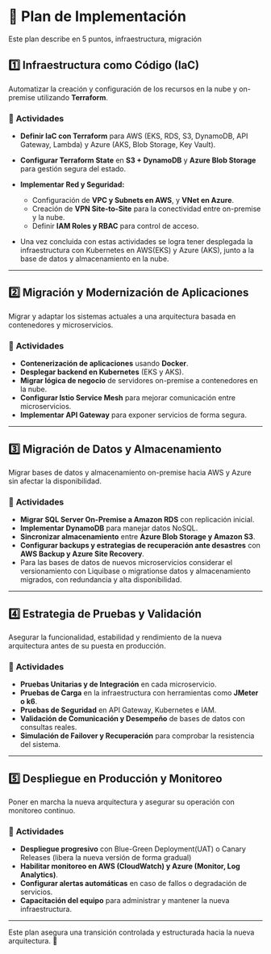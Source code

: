 # 📌 Plan de Implementación

Este plan describe en 5 puntos, infraestructura, migración 

## 1️⃣ Infraestructura como Código (IaC)

Automatizar la creación y configuración de los recursos en la nube y on-premise utilizando **Terraform**.

### 🔹 **Actividades**
- **Definir IaC con Terraform** para AWS (EKS, RDS, S3, DynamoDB, API Gateway, Lambda) y Azure (AKS, Blob Storage, Key Vault).
- **Configurar Terraform State** en **S3 + DynamoDB** y **Azure Blob Storage** para gestión segura del estado.
- **Implementar Red y Seguridad:**
  - Configuración de **VPC y Subnets en AWS**, y **VNet en Azure**.
  - Creación de **VPN Site-to-Site** para la conectividad entre on-premise y la nube.
  - Definir **IAM Roles y RBAC** para control de acceso.
  

- Una vez concluida con estas actividades se logra tener desplegada la infraestructura con Kubernetes en AWS(EKS) y Azure (AKS), junto a la base de datos y almacenamiento en la nube.
---

## 2️⃣ Migración y Modernización de Aplicaciones

Migrar y adaptar los sistemas actuales a una arquitectura basada en contenedores y microservicios.

### 🔹 **Actividades**
- **Contenerización de aplicaciones** usando **Docker**.
- **Desplegar backend en Kubernetes** (EKS y AKS).
- **Migrar lógica de negocio** de servidores on-premise a contenedores en la nube.
- **Configurar Istio Service Mesh** para mejorar comunicación entre microservicios.
- **Implementar API Gateway** para exponer servicios de forma segura.


---

## 3️⃣ Migración de Datos y Almacenamiento

Migrar bases de datos y almacenamiento on-premise hacia AWS y Azure sin afectar la disponibilidad.

### 🔹 **Actividades**
- **Migrar SQL Server On-Premise a Amazon RDS** con replicación inicial.
- **Implementar DynamoDB** para manejar datos NoSQL.
- **Sincronizar almacenamiento** entre **Azure Blob Storage y Amazon S3**.
- **Configurar backups y estrategias de recuperación ante desastres** con **AWS Backup y Azure Site Recovery**.
- Para las bases de datos de nuevos microservicios considerar el versionamiento con Liquibase o migrationse datos y almacenamiento migrados, con redundancia y alta disponibilidad.

---

## 4️⃣ Estrategia de Pruebas y Validación

Asegurar la funcionalidad, estabilidad y rendimiento de la nueva arquitectura antes de su puesta en producción.

### 🔹 **Actividades**
- **Pruebas Unitarias y de Integración** en cada microservicio.
- **Pruebas de Carga** en la infraestructura con herramientas como **JMeter o k6**.
- **Pruebas de Seguridad** en API Gateway, Kubernetes e IAM.
- **Validación de Comunicación y Desempeño** de bases de datos con consultas reales.
- **Simulación de Failover y Recuperación** para comprobar la resistencia del sistema.


---

## 5️⃣ Despliegue en Producción y Monitoreo

Poner en marcha la nueva arquitectura y asegurar su operación con monitoreo continuo.

### 🔹 **Actividades**
- **Despliegue progresivo** con Blue-Green Deployment(UAT) o Canary Releases (libera la nueva versión de forma gradual)
- **Habilitar monitoreo en AWS (CloudWatch) y Azure (Monitor, Log Analytics)**.
- **Configurar alertas automáticas** en caso de fallos o degradación de servicios.
- **Capacitación del equipo** para administrar y mantener la nueva infraestructura.


---

Este plan asegura una transición controlada y estructurada hacia la nueva arquitectura. 🚀
